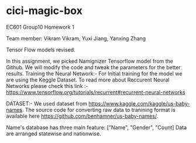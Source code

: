# cici-magic-box
EC601 Group10 Homework 1

Team member: Vikram Vikram, Yuxi Jiang, Yanxing Zhang

Tensor Flow models revised.

In this assignment, we picked Namignizer Tensorflow model from the Github. We will modify the code and tweak the parameters for the better results. 
Training the Neural Network:-
For Initial training for the model we are using the Keggle Dataset. 
To read more about Reccurent Neural Networks please check this link :- https://www.tensorflow.org/tutorials/recurrent#recurrent-neural-networks

DATASET:-
We used dataset from https://www.kaggle.com/kaggle/us-baby-names. The source code for converting raw data to tranining format is available here https://github.com/benhamner/us-baby-names/.

Name's database has three main feature: ["Name", "Gender", "Count]
Data are arranged statewise and nationwise.
